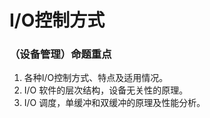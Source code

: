 # I/O控制方式

### （设备管理）命题重点

1. 各种I/O控制方式、特点及适用情况。
2. I/O 软件的层次结构，设备无关性的原理。
3. I/O 调度，单缓冲和双缓冲的原理及性能分析。